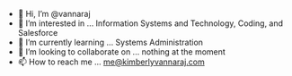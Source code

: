 - 👋 Hi, I’m @vannaraj
- 👀 I’m interested in ... Information Systems and Technology, Coding, and Salesforce
- 🌱 I’m currently learning ... Systems Administration
- 💞️ I’m looking to collaborate on ... nothing at the moment
- 📫 How to reach me ... me@kimberlyvannaraj.com

<!---
vannaraj/vannaraj is a ✨ special ✨ repository because its `README.md` (this file) appears on your GitHub profile.
You can click the Preview link to take a look at your changes.
--->
